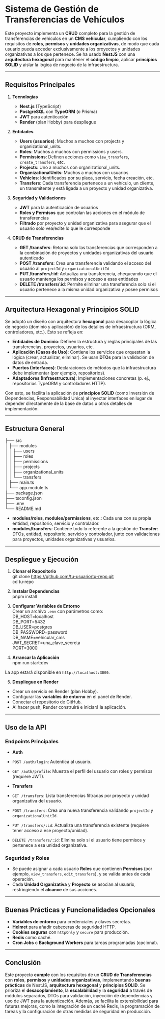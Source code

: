# Sistema de Gestión de Transferencias de Vehículos

Este proyecto implementa un **CRUD** completo para la gestión de transferencias de vehículos en un **CMS vehicular**, cumpliendo con los requisitos de **roles**, **permisos** y **unidades organizativas**, de modo que cada usuario pueda acceder exclusivamente a los proyectos y unidades organizativas a los que pertenece. Se ha usado **NestJS** con una **arquitectura hexagonal** para mantener el **código limpio**, aplicar **principios SOLID** y aislar la lógica de negocio de la infraestructura.

---

## Requisitos Principales

1. **Tecnologías**  
   - **Nest.js** (TypeScript)  
   - **PostgreSQL** con **TypeORM** (o Prisma)  
   - **JWT** para autenticación  
   - **Render** (plan Hobby) para despliegue  

2. **Entidades**  
   - **Users (usuarios)**: Muchos a muchos con projects y organizational_units.  
   - **Roles**: Muchos a muchos con permissions y users.  
   - **Permissions**: Definen acciones como `view_transfers`, `create_transfers`, etc.  
   - **Projects**: Uno a muchos con organizational_units.  
   - **OrganizationalUnits**: Muchos a muchos con usuarios.  
   - **Vehicles**: Identificados por su placa, servicio, fecha creación, etc.  
   - **Transfers**: Cada transferencia pertenece a un vehículo, un cliente, un transmitente y está ligada a un proyecto y unidad organizativa.

3. **Seguridad y Validaciones**  
   - **JWT** para la autenticación de usuarios  
   - **Roles y Permisos** que controlan las acciones en el módulo de transferencias  
   - **Filtrado** por proyecto y unidad organizativa para asegurar que el usuario solo vea/edite lo que le corresponde

4. **CRUD de Transferencias**  
   - **GET /transfers**: Retorna solo las transferencias que corresponden a la combinación de proyectos y unidades organizativas del usuario autenticado  
   - **POST /transfers**: Crea una transferencia validando el acceso del usuario al `projectId` y `organizationalUnitId`  
   - **PUT /transfers/:id**: Actualiza una transferencia, chequeando que el usuario mantenga los permisos y acceso a esas entidades  
   - **DELETE /transfers/:id**: Permite eliminar una transferencia solo si el usuario pertenece a la misma unidad organizativa y posee permisos

---

## Arquitectura Hexagonal y Principios SOLID

Se adoptó un diseño con arquitectura **hexagonal** para desacoplar la lógica de negocio (dominio y aplicación) de los detalles de infraestructura (ORM, controladores, etc.). Esto se refleja en:

- **Entidades de Dominio**: Definen la estructura y reglas principales de las transferencias, proyectos, usuarios, etc.  
- **Aplicación (Casos de Uso)**: Contiene los servicios que orquestan la lógica (crear, actualizar, eliminar). Se usan **DTOs** para la validación de datos de entrada.  
- **Puertos (Interfaces)**: Declaraciones de métodos que la infraestructura debe implementar (por ejemplo, repositorios).  
- **Adaptadores (Infraestructura)**: Implementaciones concretas (p. ej., repositorios TypeORM y controladores HTTP).

Con esto, se facilita la aplicación de **principios SOLID** (como Inversión de Dependencias, Responsabilidad Única) al inyectar interfaces en lugar de depender directamente de la base de datos u otros detalles de implementación.

---

## Estructura General

├── src  
│   ├── modules  
│   │   ├── users  
│   │   ├── roles  
│   │   ├── permissions  
│   │   ├── projects  
│   │   ├── organizational_units  
│   │   └── transfers  
│   ├── main.ts  
│   └── app.module.ts  
├── package.json  
├── tsconfig.json  
├── .env  
└── README.md  

- **modules/roles**, **modules/permissions**, etc.: Cada una con su propia entidad, repositorio, servicio y controlador.  
- **modules/transfers**: Contiene todo lo referente a la gestión de **Transfer**: DTOs, entidad, repositorio, servicio y controlador, junto con validaciones para proyectos, unidades organizativas y usuarios.

---

## Despliegue y Ejecución

1. **Clonar el Repositorio**  
git clone https://github.com/tu-usuario/tu-repo.git  
cd tu-repo  

2. **Instalar Dependencias**  
pnpm install  

3. **Configurar Variables de Entorno**  
Crear un archivo `.env` con parámetros como:  
DB_HOST=localhost  
DB_PORT=5432  
DB_USER=postgres  
DB_PASSWORD=password  
DB_NAME=vehicular_cms  
JWT_SECRET=una_clave_secreta  
PORT=3000  

4. **Arrancar la Aplicación**  
npm run start:dev  

La app estará disponible en `http://localhost:3000`.

5. **Despliegue en Render**  
- Crear un servicio en Render (plan Hobby).  
- Configurar las **variables de entorno** en el panel de Render.  
- Conectar el repositorio de GitHub.  
- Al hacer push, Render construirá e iniciará la aplicación.

---

## Uso de la API

### Endpoints Principales

- **Auth**  
- `POST /auth/login`: Autentica al usuario.  
- `GET /auth/profile`: Muestra el perfil del usuario con roles y permisos (requiere JWT).

- **Transfers**  
- `GET /transfers`: Lista transferencias filtradas por proyecto y unidad organizativa del usuario.  
- `POST /transfers`: Crea una nueva transferencia validando `projectId` y `organizationalUnitId`.  
- `PUT /transfers/:id`: Actualiza una transferencia existente (requiere tener acceso a ese proyecto/unidad).  
- `DELETE /transfers/:id`: Elimina solo si el usuario tiene permisos y pertenece a esa unidad organizativa.

### Seguridad y Roles

- Se puede asignar a cada usuario **Roles** que contienen **Permisos** (por ejemplo, `view_transfers`, `edit_transfers`), y se valida antes de cada operación.  
- Cada **Unidad Organizativa** y **Proyecto** se asocian al usuario, restringiendo el **alcance** de sus acciones.

---

## Buenas Prácticas y Funcionalidades Opcionales

- **Variables de entorno** para credenciales y claves secretas.  
- **Helmet** para añadir cabeceras de seguridad HTTP.  
- **Cookies seguras** con `httpOnly` y `secure` para producción.  
- **Redis** como caché.  
- **Cron Jobs** o **Background Workers** para tareas programadas (opcional).

---

## Conclusión

Este proyecto **cumple** con los requisitos de un **CRUD de Transferencias** con **roles**, **permisos** y **unidades organizativas**, implementando **buenas prácticas** de NestJS, **arquitectura hexagonal** y **principios SOLID**. Se prioriza el **desacoplamiento**, la **escalabilidad** y la **seguridad** a través de módulos separados, DTOs para validación, inyección de dependencias y uso de JWT para la autenticación. Además, se facilita la extensibilidad para futuras mejoras, como la integración de un caché Redis, la programación de tareas y la configuración de otras medidas de seguridad en producción.
